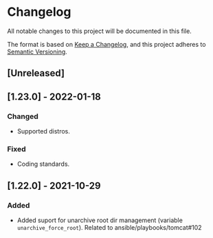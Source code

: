 # Changelog
All notable changes to this project will be documented in this file.

The format is based on [Keep a Changelog](https://keepachangelog.com/en/1.0.0/),
and this project adheres to [Semantic Versioning](https://semver.org/spec/v2.0.0.html).

## [Unreleased]

## [1.23.0] - 2022-01-18
### Changed
- Supported distros.

### Fixed
- Coding standards.

## [1.22.0] - 2021-10-29
### Added
- Added suport for unarchive root dir management (variable `unarchive_force_root`). Related to ansible/playbooks/tomcat#102
